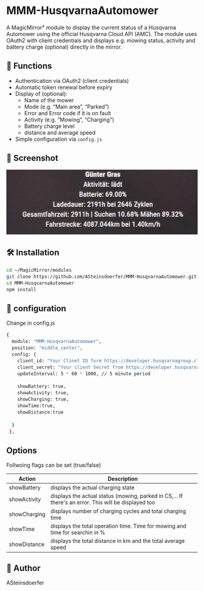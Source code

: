 # MMM-HusqvarnaAutomower

A MagicMirror² module to display the current status of a Husqvarna Automower using the official Husqvarna Cloud API (AMC). The module uses OAuth2 with client credentials and displays e.g. mowing status, activity and battery charge (optional) directly in the mirror.

## 🧩 Functions

- Authentication via OAuth2 (client credentials)
- Automatic token renewal before expiry
- Display of (optional):
  - Name of the mower
  - Mode (e.g. “Main area”, “Parked”)
  - Error and Error code if it is on fault
  - Activity (e.g. “Mowing”, “Charging”)
  - Battery charge level
  - distance and average speed
- Simple configuration via `config.js`

## 📸 Screenshot

![Screenshot des Moduls](screenshot.png)


## 🛠️ Installation

```bash
cd ~/MagicMirror/modules
git clone https://github.com/ASteinsdoerfer/MMM-HusqvarnaAutomower.git
cd MMM-HusqvarnaAutomower
npm install
```

## 🔧 configuration
Change in config.js
```bash
{
  module: "MMM-HusqvarnaAutomower",
  position: "middle_center",
  config: {
    client_id: "Your Clinet ID form https://developer.husqvarnagroup.cloud/",
    client_secret: "Your client Secret from https://developer.husqvarnagroup.cloud/",
    updateInterval: 5 * 60 * 1000, // 5 minute period
	
	showBattery: true, 
	showActivity: true, 
	showCharging: true,
	showTime:true,
	showDistance:true
	
  }
 },
```

## Options
Follwoing flags can be set (true/false)

| Action | Description |
|--------|-------------|
|showBattery |displays the actual charging state|
|showActivity |displays the actual status (mowing, parked in CS,... If there's an error. This will be displayed too |
|showCharging |displays number of charging cycles and total charging time|
|showTime |displays the total operation time. Time for mowing and time for searchin in %|
|showDistance |displays the total distance in km and the total average speed|


## 🙌 Author
ASteinsdoerfer

